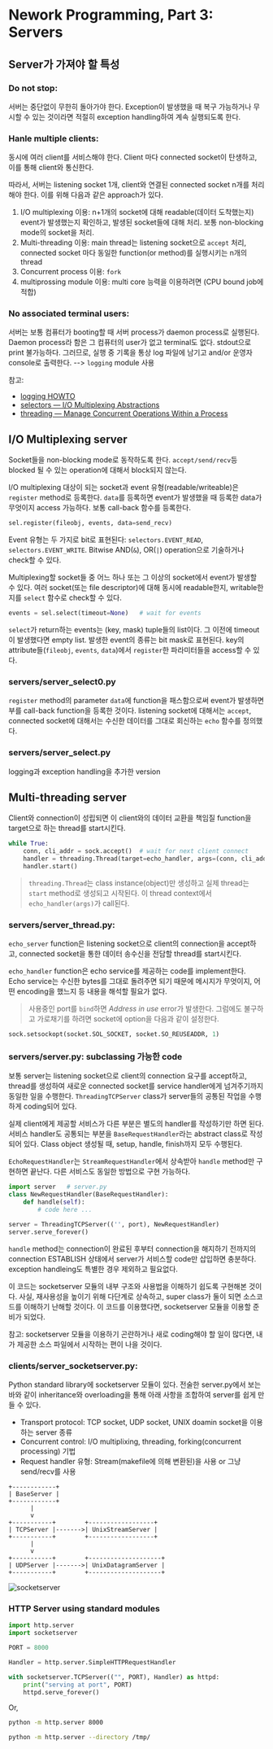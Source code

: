 
# Nework Programming, Part 3: Servers

## Server가 가져야 할 특성
### Do not stop:
서버는 중단없이 무한히 돌아가야 한다. Exception이 발생했을 때 복구 가능하거나 무시할 수 있는 것이라면 적절히 exception handling하여 계속 실행되도록 한다.

### Hanle multiple clients:
동시에 여러 client를 서비스해야 한다. 
Client 마다 connected socket이 탄생하고, 이를 통해 client와 통신한다.

따라서, 서버는 listening socket 1개, client와 연결된 connected socket n개를 처리해야 한다. 이를 위해 다음과 같은 approach가 있다.
   1. I/O multiplexing 이용: n+1개의 socket에 대해 readable(데이터 도착했는지) event가 발생했는지 확인하고, 발생된 socket들에 대해 처리. 보통 non-blocking mode의 socket을 처리.
   1. Multi-threading 이용: main thread는 listening socket으로 `accept` 처리, connected socket 마다 동일한 function(or method)를 실행시키는 n개의 thread
   1. Concurrent process 이용: `fork`
   1. multiprossing module 이용: multi core 능력을 이용하려면 (CPU bound job에 적합)

### No associated terminal users:
서버는 보통 컴퓨터가 booting할 때 서버 process가 daemon process로 실행된다. 
Daemon process라 함은 그 컴퓨터의 user가 없고 terminal도 없다. stdout으로 print 불가능하다. 그러므로, 실행 중 기록을 통상 log 파일에 남기고 and/or 운영자 console로 출력한다. --> `logging` module 사용

참고:
- [logging HOWTO](https://docs.python.org/ko/3/howto/logging.html)
- [selectors — I/O Multiplexing Abstractions](https://pymotw.com/3/selectors/)
- [threading — Manage Concurrent Operations Within a Process](https://pymotw.com/3/threading/index.html)

## I/O Multiplexing server
Socket들을 non-blocking mode로 동작하도록 한다. `accept/send/recv`등 blocked 될 수 있는 operation에 대해서 block되지 않는다. 

I/O multiplexing 대상이 되는 socket과 event 유형(readable/writeable)은 `register` method로 등록한다. `data`를 등록하면 event가 발생했을 때 등록한 data가 무엇이지 access 가능하다. 보통 call-back 함수를 등록한다.
```Python
sel.register(fileobj, events, data=send_recv)
```

Event 유형는 두 가지로 bit로 표현된다: `selectors.EVENT_READ`, `selectors.EVENT_WRITE`. Bitwise AND(`&`), OR(`|`) operation으로 기술하거나 check할 수 있다.

Multiplexing할 socket들 중 어느 하나 또는 그 이상의 socket에서 event가 발생할 수 있다. 여러 socket(또는 file descriptor)에 대해 동시에 readable한지, writable한지를 `select` 함수로 check할 수 있다. 
```Python
events = sel.select(timeout=None)   # wait for events
```

`select`가 return하는 events는 (key, mask) tuple들의 list이다. 그 이전에 timeout이 발생했다면 empty list.
발생한 event의 종류는 bit mask로 표현된다. 
key의 attribute들(`fileobj`, `events`, `data`)에서 `register`한 파라미터들을 access할 수 있다.

### servers/server_select0.py
`register` method의 parameter `data`에 function을 패스함으로써 event가 발생하면 부를 call-back function을 등록한 것이다. listening socket에 대해서는 `accept`, connected socket에 대해서는 수신한 데이터를 그대로 회신하는 `echo` 함수를 정의했다.

### servers/server_select.py
logging과 exception handling을 추가한 version

## Multi-threading server
Client와 connection이 성립되면 이 client와의 데이터 교환을 책임질 function을 target으로 하는 thread를 start시킨다. 

```Python
while True:
    conn, cli_addr = sock.accept()  # wait for next client connect
    handler = threading.Thread(target=echo_handler, args=(conn, cli_addr))
    handler.start()
```

> `threading.Thread`는 class instance(object)만 생성하고 실제 thread는 `start` method로 생성되고 시작된다. 이 thread context에서 `echo_handler(args)`가 call된다.

### servers/server_thread.py:
`echo_server` function은 listening socket으로 client의 connection을 accept하고, 
connected socket을 통한 데이터 송수신을 전담할 thread를 start시킨다.

`echo_handler` function은 echo service를 제공하는 code를 implement한다. 
Echo service는 수신한 bytes를 그대로 돌려주면 되기 때문에 메시지가 무엇이지, 어떤 encoding을 했느지 등
내용을 해석할 필요가 없다.

> 사용중인 port를 `bind`하면 *Address in use* error가 발생한다. 
그럼에도 불구하고 가로채기를 하려면 socket에 option을 다음과 같이 설정한다.
```Python
sock.setsockopt(socket.SOL_SOCKET, socket.SO_REUSEADDR, 1)
```

### servers/server.py: subclassing 가능한 code
보통 server는 listening socket으로 client의 connection 요구를 accept하고, thread를 생성하여 새로운 connected socket를 service handler에게 넘겨주기까지 동일한 일을 수행한다. `ThreadingTCPServer` class가 server들의 공통된 작업을 수행하게 coding되어 있다.

실제 client에게 제공할 서비스가 다른 부분은 별도의 handler를 작성하기만 하면 된다.  
서비스 handler도 공통되는 부분을 `BaseRequestHandler`라는 abstract class로 
작성되어 있다. Class object 생성될 때, setup, handle, finish까지 모두 수행된다.

`EchoRequestHandler`는 `StreamRequestHandler`에서 상속받아 
`handle` method만 구현하면 끝난다. 다른 서비스도 동일한 방법으로 구현 가능하다.
```Python
import server   # server.py
class NewRequestHandler(BaseRequestHandler):
    def handle(self):
        # code here ...

server = ThreadingTCPServer(('', port), NewRequestHandler)
server.serve_forever()        
```

`handle` method는 connection이 완료된 후부터 connection을 해지하기 전까지의 connection ESTABLISH 상태에서 server가 서비스할 code만 삽입하면 충분하다. exception handleing도 특별한 경우 제외하고 필요없다. 

이 코드는 socketserver 모듈의 내부 구조와 사용법을 이해하기 쉽도록 구현해본 것이다. 사실, 재사용성을 높이기 위해 다단계로 상속하고, 
super class가 둘이 되면 소스코드를 이해하기 난해할 것이다. 이 코드를 이용했다면, 
socketserver 모듈을 이용할 준비가 되었다. 

참고: socketserver 모듈을 이용하기 곤란하거나 새로 coding해야 할 일이 많다면, 내가 제공한 소스 파일에서 시작하는 편이 나을 것이다.

### clients/server_socketserver.py:
Python standard library에 socketserver 모듈이 있다. 전술한 server.py에서 보는 바와 같이 inheritance와 overloading을 통해 아래 사항을 조합하여 server를 쉽게 만들 수 있다.
- Transport protocol: TCP socket, UDP socket, UNIX doamin socket을 이용하는 server 종류 
- Concurrent control: I/O multiplixing, threading, forking(concurrent processing) 기법
- Request handler 유형: Stream(makefile에 의해 변환된)을 사용 or 그냥 send/recv를 사용

```
+------------+
| BaseServer |
+------------+
      |
      v
+-----------+        +------------------+
| TCPServer |------->| UnixStreamServer |
+-----------+        +------------------+
      |
      v
+-----------+        +--------------------+
| UDPServer |------->| UnixDatagramServer |
+-----------+        +--------------------+
```

![socketserver](static/socketserver.png)

### HTTP Server using standard modules
```Python
import http.server
import socketserver

PORT = 8000

Handler = http.server.SimpleHTTPRequestHandler

with socketserver.TCPServer(("", PORT), Handler) as httpd:
    print("serving at port", PORT)
    httpd.serve_forever()
```

Or,
```bash
python -m http.server 8000
```

```bash
python -m http.server --directory /tmp/

```
